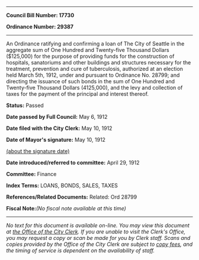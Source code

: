 

********

**Council Bill Number: 17730**
   
**Ordinance Number: 29387**
********

 An Ordinance ratifying and confirming a loan of The City of Seattle in the aggregate sum of One Hundred and Twenty-five Thousand Dollars ($125,000) for the purpose of providing funds for the construction of hospitals, sanatoriums and other buildings and structures necessary for the treatment, prevention and cure of tuberculosis, authorized at an election held March 5th, 1912, under and pursuant to Ordinance No. 28799; and directing the issuance of such bonds in the sum of One Hundred and Twenty-five Thousand Dollars (4125,000), and the levy and collection of taxes for the payment of the principal and interest thereof.

**Status:** Passed
   
**Date passed by Full Council:** May 6, 1912
   
**Date filed with the City Clerk:** May 10, 1912
   
**Date of Mayor's signature:** May 10, 1912
   
[(about the signature date)](/~public/approvaldate.htm)
   
   
   
**Date introduced/referred to committee:** April 29, 1912
   
**Committee:** Finance
   
   
**Index Terms:** LOANS, BONDS, SALES, TAXES

**References/Related Documents:** Related: Ord 28799

**Fiscal Note:**_(No fiscal note available at this time)_
********

_No text for this document is available on-line. You may view this document at [the Office of the City Clerk](http://www.seattle.gov/leg/clerk/contactUs.htm). If you are unable to visit the Clerk's Office, you may request a copy or scan be made for you by Clerk staff. Scans and copies provided by the Office of the City Clerk are subject to [copy fees](http://clerk.seattle.gov/~public/clerkfees.htm), and the timing of service is dependent on the availability of staff._

